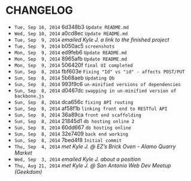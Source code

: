 # CHANGELOG

* `Tue, Sep 16, 2014` 6d348b3 `Update README.md`
* `Wed, Sep 10, 2014` a0cd8ec `Update README.md`
* `Tue, Sep  9, 2014` _emailed Kyle J. a link to the finished project_
* `Tue, Sep  9, 2014` b050ac5 `screenshots`
* `Mon, Sep  9, 2014` ed9feb6 `Update README.md`
* `Mon, Sep  9, 2014` 8965afb `Update README.md`
* `Mon, Sep  9, 2014` 506420f `final UI completed`
* `Sun, Sep  8, 2014` fbf603e `Fixing "Id" vs "id" - affects POST/PUT`
* `Sun, Sep  8, 2014` 5b68aeb `Updating Db`
* `Sun, Sep  8, 2014` 993f9c6 `un-minified versions of dependencies`
* `Sun, Sep  8, 2014` d0467dc `swapping in un-minified version of backbone.js`
* `Sun, Sep  8, 2014` dca656c `fixing API routing`
* `Sun, Sep  8, 2014` af58f1b `linking front end to RESTful API`
* `Sun, Sep  8, 2014` 36a89ca `front end scaffolding`
* `Sun, Sep  8, 2014` 21845d1 `db hosting online 2`
* `Sun, Sep  8, 2014` 60dd667 `db hosting online`
* `Sun, Sep  8, 2014` 32e7409 `back end working`
* `Sun, Sep  8, 2014` 7bed4f8 `Initial commit`
* `Thu, Sep  4, 2014` _met Kyle J. @ EZ’s Brick Oven - Alamo Quarry Market_
* `Wed, Sep  3, 2014` _emailed Kyle J. about a position_
* `Thu, Aug 21, 2014` _met Kyle J. @ San Antonio Web Dev Meetup (Geekdom)_
